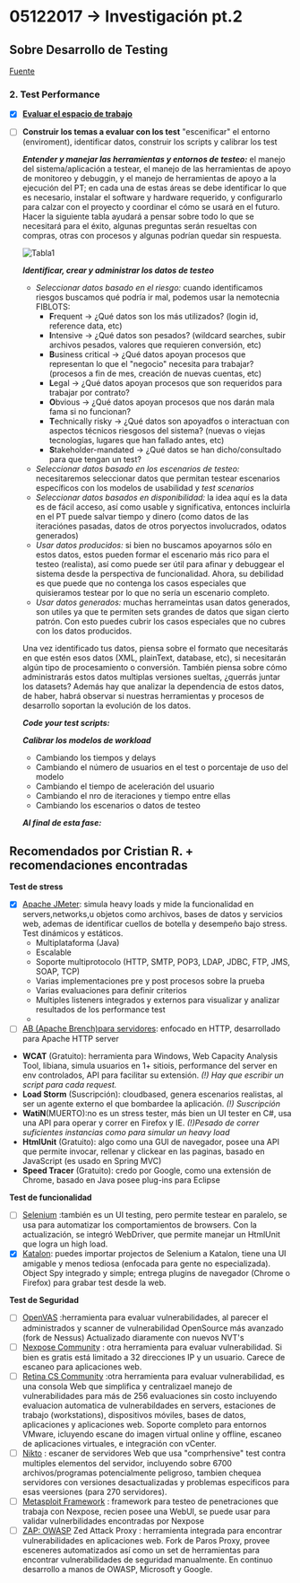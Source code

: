 # 05122017 -> Investigación pt.2

## Sobre Desarrollo de Testing
[Fuente](http://searchsoftwarequality.techtarget.com/answer/How-to-conduct-performance-stress-load-testing-without-tools)

### 2. Test Performance
- [x] [**Evaluar el espacio de trabajo**](https://github.com/AnnBenavides/Practica2/blob/master/Bitacora/04122017.md#2-test-performance)
- [ ] **Construir los temas a evaluar con los test** "escenificar" el entorno (enviroment), identificar datos, construir los scripts y calibrar los test

	***Entender y manejar las herramientas y entornos de testeo:*** el manejo del sistema/aplicación a testear, el manejo de las herramientas de apoyo de monitoreo y debuggin, y el manejo de herramientas de apoyo a la ejecución del PT; en cada una de estas áreas se debe identificar lo que es necesario, instalar el software y hardware requerido, y configurarlo para calzar con el proyecto y coordinar el cómo se usará en el futuro. Hacer la siguiente tabla ayudará a pensar sobre todo lo que se necesitará para el éxito, algunas preguntas serán resueltas con compras, otras con procesos y algunas podrían quedar sin respuesta.

	![Tabla1](http://cdn.ttgtmedia.com/digitalguide/images/Misc/md_tc.jpg)

	***Identificar, crear y administrar los datos de testeo***
	- _Seleccionar datos basado en el riesgo:_ cuando identificamos riesgos buscamos qué podría ir mal, podemos usar la nemotecnia FIBLOTS:
		- **F**requent -> ¿Qué datos son los más utilizados? (login id, reference data, etc)
		- **I**ntensive -> ¿Qué datos son pesados? (wildcard searches, subir archivos pesados, valores que requieren conversión, etc)
		- **B**usiness critical -> ¿Qué datos apoyan procesos que representan lo que el "negocio" necesita para trabajar? (procesos a fin de mes, creación de nuevas cuentas, etc)
		- **L**egal -> ¿Qué datos apoyan procesos que son requeridos para trabajar por contrato?
		- **O**bvious -> ¿Qué datos apoyan procesos que nos darán mala fama si no funcionan?
		- **T**echnically risky -> ¿Qué datos son apoyadfos o interactuan con aspectos técnicos riesgosos del sistema? (nuevas o viejas tecnologías, lugares que han fallado antes, etc)
		- **S**takeholder-mandated -> ¿Qué datos se han dicho/consultado para que tengan un test?
	- _Seleccionar datos basado en los escenarios de testeo:_ necesitaremos seleccionar datos que permitan testear escenarios específicos con los modelos de usabilidad y _test scenarios_ 
	- _Seleccionar datos basados en disponibilidad:_ la idea aquí es la data es de fácil acceso, así como usable y significativa, entonces incluirla en el PT puede salvar tiempo y dinero (como datos de las iteraciónes pasadas, datos de otros poryectos involucrados, odatos generados)
	- _Usar datos producidos:_ si bien no buscamos apoyarnos sólo en estos datos, estos pueden formar el escenario más rico para el testeo (realista), así como puede ser útil para afinar y debuggear el sistema desde la perspectiva de funcionalidad. Ahora, su debilidad es que puede que no contenga los casos especiales que quisieramos testear por lo que no sería un escenario completo.
	- _Usar datos generados:_ muchas herrameintas usan datos generados, son utiles ya que te permiten sets grandes de datos que sigan cierto patrón. Con esto puedes cubrir los casos especiales que no cubres con los datos producidos.

	Una vez identificado tus datos, piensa sobre el formato que necesitarás en que estén esos datos (XML, plainText, database, etc), si necesitarán algún tipo de procesamiento o conversión. También piensa sobre cómo administrarás estos datos multiplas versiones sueltas, ¿querrás juntar los datasets? Además hay que analizar la dependencia de estos datos, de haber, habrá observar si nuestras herramientas y procesos de desarrollo soportan la evolución de los datos.

	***Code your test scripts:***

	***Calibrar los modelos de workload***
	- Cambiando los tiempos y delays
	- Cambiando el número de usuarios en el test o porcentaje de uso del modelo
	- Cambiando el tiempo de aceleración del usuario
	- Cambiando el nro de iteraciones y tiempo entre ellas
	- Cambiando los escenarios o datos de testeo

	***Al final de esta fase:***


## Recomendados por Cristian R. + recomendaciones encontradas
**Test de stress**
- [x] [Apache JMeter](http://jmeter.apache.org/): simula heavy loads y mide la funcionalidad en servers,networks,u objetos como archivos, bases de datos y servicios web, ademas de identificar cuellos de botella y desempeño bajo stress. Test dinámicos y estáticos. 
	- Multiplataforma (Java)
	- Escalable
	- Soporte multiprotocolo (HTTP, SMTP, POP3, LDAP, JDBC, FTP, JMS, SOAP, TCP)
	- Varias implementaciones pre y post procesos sobre la prueba
	- Varias evaluaciones para definir criterios
	- Multiples listeners integrados y externos para visualizar y analizar resultados de los performance test
	- 
- [ ] [AB (Apache Brench)para servidores](http://httpd.apache.org/docs/2.2/programs/ab.html): enfocado en HTTP, desarrollado para Apache HTTP server
- **WCAT** (Gratuito): herramienta para Windows, Web Capacity Analysis Tool, libiana, simula usuarios en 1+ sitiois, performance del server en env controlados, API para facilitar su extensión. _(!) Hay que escribir un script para cada request._
- **Load Storm** (Suscripción): cloudbased, genera escenarios realistas, al ser un agente externo el que bombardee la aplicación. _(!) Suscripción_
- **WatiN**(MUERTO):no es un stress tester, más bien un UI tester en C#, usa una API para operar y correr en Firefox y IE. _(!)Pesado de correr suficientes instancias como para simular un heavy load_
- **HtmlUnit** (Gratuito): algo como una GUI de navegador, posee una API que permite invocar, rellenar y clickear en las paginas, basado en JavaScript (es usado en Spring MVC) 
- **Speed Tracer** (Gratuito): credo por Google, como una extensión de Chrome, basado en Java posee plug-ins para Eclipse

**Test de funcionalidad**
- [ ] [Selenium](http://www.seleniumhq.org/) :también es un UI testing, pero permite testear en paralelo, se usa para automatizar los comportamientos de browsers. Con la actualización, se integró WebDriver, que permite manejar un HtmlUnit que logra un high load.
- [x] [Katalon](https://www.katalon.com/): puedes importar projectos de Selenium a Katalon, tiene una UI amigable y menos tediosa (enfocada para gente no especializada). Object Spy integrado y simple; entrega plugins de navegador (Chrome o Firefox) para grabar test desde la web.

**Test de Seguridad**
- [ ] [OpenVAS](http://www.openvas.org/) :herramienta para evaluar vulnerabilidades, al parecer el administrados y scanner de vulnerabilidad OpenSource más avanzado (fork de Nessus) Actualizado diaramente con nuevos NVT's
- [ ] [Nexpose Community](http://www.rapid7.com/products/nexpose/compare-downloads.jsp) : otra herramienta para evaluar vulnerabilidad. Si bien es gratis está limitado a 32 direcciones IP y un usuario. Carece de escaneo para aplicaciones web.
- [ ] [Retina CS Community](http://info.beyondtrust.com/cscommunity) :otra herramienta para evaluar vulnerabilidad, es una consola Web que simplifica y centralizael manejo de vulnerabilidades para más de 256 evaluaciones sin costo incluyendo evaluacion automatica de vulnerabildades en servers, estaciones de trabajo (workstations), dispositivos móviles, bases de datos, aplicaciones y aplicaciones web. Soporte completo para entornos VMware, icluyendo escane do imagen virtual online y offline, escaneo  de aplicaciones virtuales, e integración con vCenter.
- [ ] [Nikto](https://cirt.net/Nikto2) : escaner de servidores Web que usa "comprhensive" test contra multiples elementos del servidor, incluyendo sobre 6700 archivos/programas potencialmente peligroso, tambien chequea servidores con versiones desactualizadas y problemas especificos para esas veersiones (para 270 servidores).
- [ ] [Metasploit Framework](https://www.metasploit.com/) : framework para testeo de penetraciones que trabaja con Nexpose, recien posee una WebUI, se puede usar para validar vulnerbilidades encontradas por Nexpose
- [ ] [ZAP: OWASP](https://www.owasp.org/index.php/OWASP_Zed_Attack_Proxy_Project) Zed Attack Proxy : herramienta integrada para encontrar vulnerabilidades en aplicaciones web. Fork de Paros Proxy, provee esceneres automatizados así como un set de herramientas para encontrar vulnerabilidades de seguridad manualmente. En continuo desarrollo a manos de OWASP, Microsoft y Google.